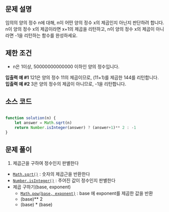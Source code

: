 ## 문제 설명

임의의 양의 정수 n에 대해, n이 어떤 양의 정수 x의 제곱인지 아닌지 판단하려 합니다.
n이 양의 정수 x의 제곱이라면 x+1의 제곱을 리턴하고, n이 양의 정수 x의 제곱이 아니라면 -1을 리턴하는 함수를 완성하세요.
  
## 제한 조건

- n은 1이상, 50000000000000 이하인 양의 정수입니다.
  
**입출력 예 #1** 121은 양의 정수 11의 제곱이므로, (11+1)를 제곱한 144를 리턴합니다.  
**입출력 예 #2** 3은 양의 정수의 제곱이 아니므로, -1을 리턴합니다.
  
## 소스 코드

```javascript

function solution(n) {
    let answer = Math.sqrt(n)
    return Number.isInteger(answer) ? (answer+1)** 2 : -1
}

```  
  
## 문제 풀이
1. 제곱근을 구하여 정수인지 판별한다
- [`Math.sqrt()`](https://developer.mozilla.org/ko/docs/Web/JavaScript/Reference/Global_Objects/Math/sqrt) : 숫자의 제곱근을 반환한다
- [`Number.isInteger()`](https://developer.mozilla.org/ko/docs/Web/JavaScript/Reference/Global_Objects/Number/isInteger) : 주어진 값이 정수인지 판별한다
- 제곱 구하기(base, exponent)
    - [`Math.pow(base, exponent)`](https://developer.mozilla.org/ko/docs/Web/JavaScript/Reference/Global_Objects/Math/pow) : base 에 exponent를 제곱한 값을 반환
    - (base)** 2
    - (base) * (base)
